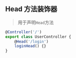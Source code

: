 ## Head 方法装饰器
> 用于声明`Head`方法

```ts
@Controller('/')
export class UserController {
    @Head('/login')
    loginHead() {}
}
```
